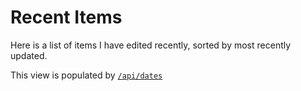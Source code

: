 # Recent Items

Here is a list of items I have edited recently, sorted by most recently updated.

This view is populated by [`/api/dates`](/api/dates)

<div id='parent-div' style='width:95%;margin:auto'>
</div>

<script src="http://code.jquery.com/jquery-1.11.1.min.js"></script>
<script src="http://d3js.org/d3.v3.min.js" charset="utf-8"></script>
<script src="http://momentjs.com/downloads/moment.js"></script>
<script type='text/javascript'>

$.getJSON('/api/dates', function(res) {
  var items = res['items'];
  d3.select("#parent-div").selectAll("div")
    .data(items)
    .enter().append("div")
      .style("border", "1px solid black")
      .style("padding", "3px")
      .style("display", "inline-block")
      .style("height", "60px")
      .style("width", "240px")
      .style("vertical-align", "middle")
	  .style("margin", "7px")
      .style("text-align", "center")
      .style("background-color", function(d) { 
        var date = new Date(d[0]).getTime();
        var now = new Date().getTime()
        var frac = date / now;
        var brightness = parseInt( (frac*frac*frac*frac*frac*frac*frac*frac) * 220);
        var green = brightness + parseInt(30*frac);
        var blue = brightness + parseInt(50*frac*frac);
        return "rgb(" + brightness + "," + green + "," + blue + ")";
      })
      .append("p")
      	.text(function(d) {
      		return moment(d[0]).fromNow() + ' at ';
        })
        .append("a")
          .text( function (d) { return d[1].replace('http://localhost:9999', '') })
          .attr("href", function (d) { return d[1]; });

});

</script>